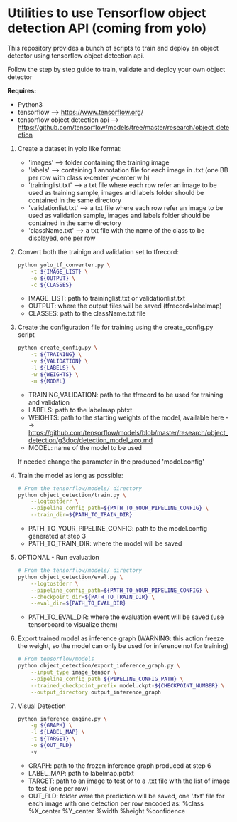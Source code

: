 # Utilities to use Tensorflow object detection API (coming from yolo)

This repository provides a bunch of scripts to train and deploy an object detector using tensorflow object detection api.

Follow the step by step guide to train, validate and deploy your own object detector 

**Requires:**
+ Python3
+ tensorflow --> https://www.tensorflow.org/
+ tensorflow object detection api --> https://github.com/tensorflow/models/tree/master/research/object_detection

1. Create a dataset in yolo like format: 

    + 'images' --> folder containing the training image
    + 'labels' --> containing 1 annotation file for each image in .txt (one BB per row with class x-center y-center w h) 
    + 'traininglist.txt' --> a txt file where each row refer an image to be used as training sample, images and labels folder should be contained in the same directory
    + 'validationlist.txt' --> a txt file where each row refer an image to be used as validation sample, images and labels folder should be contained in the same directory
    + 'className.txt' --> a txt file with the name of the class to be displayed, one per row

2. Convert both the trainign and validation set to tfrecord:

    ``` bash
    python yolo_tf_converter.py \
        -t ${IMAGE_LIST} \
        -o ${OUTPUT} \
        -c ${CLASSES}
    ```
    + IMAGE_LIST: path to traininglist.txt or validationlist.txt
    + OUTPUT: where the output files will be saved (tfrecord+labelmap)
    + CLASSES: path to the className.txt file

3. Create the configuration file for training using the create_config.py script

    ``` bash
    python create_config.py \
        -t ${TRAINING} \
        -v ${VALIDATION} \
        -l ${LABELS} \
        -w ${WEIGHTS} \
        -m ${MODEL}
    ```
    + TRAINING,VALIDATION: path to the tfrecord to be used for training and validation
    + LABELS: path to the labelmap.pbtxt
    + WEIGHTS: path to the starting weights of the model, available here --> <https://github.com/tensorflow/models/blob/master/research/object_detection/g3doc/detection_model_zoo.md>
    + MODEL: name of the model to be used

    If needed change the parameter in the produced 'model.config'

4. Train the model as long as possible:

    ``` bash
    # From the tensorflow/models/ directory
    python object_detection/train.py \
        --logtostderr \
        --pipeline_config_path=${PATH_TO_YOUR_PIPELINE_CONFIG} \
        --train_dir=${PATH_TO_TRAIN_DIR}
    ```
    + PATH_TO_YOUR_PIPELINE_CONFIG: path to the model.config generated at step 3
    + PATH_TO_TRAIN_DIR: where the model will be saved

5. OPTIONAL - Run evaluation

    ```bash
    # From the tensorflow/models/ directory
    python object_detection/eval.py \
        --logtostderr \
        --pipeline_config_path=${PATH_TO_YOUR_PIPELINE_CONFIG} \
        --checkpoint_dir=${PATH_TO_TRAIN_DIR} \
        --eval_dir=${PATH_TO_EVAL_DIR}
    ```
    + PATH_TO_EVAL_DIR: where the evaluation event will be saved (use tensorboard to visualize them)

6. Export trained model as inference graph (WARNING: this action freeze the weight, so the model can only be used for inference not for training)

    ``` bash
    # From tensorflow/models
    python object_detection/export_inference_graph.py \
        --input_type image_tensor \
        --pipeline_config_path ${PIPELINE_CONFIG_PATH} \
        --trained_checkpoint_prefix model.ckpt-${CHECKPOINT_NUMBER} \
        --output_directory output_inference_graph
    ```

7. Visual Detection 

    ``` bash
    python inference_engine.py \
        -g ${GRAPH} \
        -l ${LABEL_MAP} \
        -t ${TARGET} \
        -o ${OUT_FLD}
        -v
    ```

    + GRAPH: path to the frozen inference graph produced at step 6
    + LABEL_MAP: path to labelmap.pbtxt
    + TARGET: path to an image to test or to a .txt file with the list of image to test (one per row)
    + OUT_FLD: folder were the prediction will be saved, one '.txt' file for each image with one detection per row encoded as: %class %X_center %Y_center %width %height %confidence
